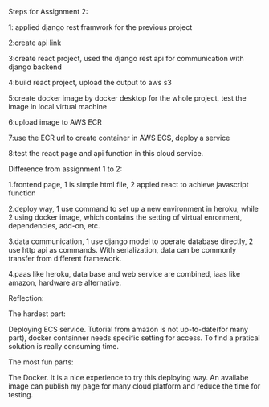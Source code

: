 Steps for Assignment 2:

1: applied django rest framwork for the previous project

2:create api link

3:create react project, used the django rest api for communication with django backend

4:build react project, upload the output to aws s3

5:create docker image by docker desktop for the whole project, test the image in local virtual machine

6:upload image to AWS ECR

7:use the ECR url to create container in AWS ECS, deploy a service

8:test the react page and api function in this cloud service.




Difference from assignment 1 to 2:

1.frontend page, 1 is simple html file, 2 appied react to achieve javascript function

2.deploy way, 1 use command to set up a new environment in heroku, while 2 using docker image, which contains the setting of virtual enronment, dependencies, add-on, etc.

3.data communication, 1 use django model to operate database directly, 2 use http api as commands. With serialization, data can be commonly transfer from different framework.

4.paas like heroku, data base and web service are combined, iaas like amazon, hardware are alternative.

Reflection:

The hardest part:

Deploying ECS service. Tutorial from amazon is not up-to-date(for many part), docker containner needs specific setting for access. To find a pratical solution is really consuming time.

The most fun parts:

The Docker. It is a nice experience to try this deploying way. An availabe image can publish my page for many cloud platform and reduce the time for testing. 
